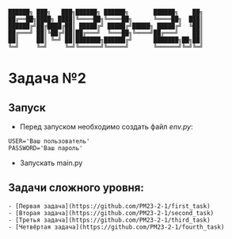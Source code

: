 ```
██████╗ ███╗   ███╗██████╗ ██████╗       ██████╗    ██╗
██╔══██╗████╗ ████║╚════██╗╚════██╗      ╚════██╗  ███║
██████╔╝██╔████╔██║ █████╔╝ █████╔╝█████╗ █████╔╝  ╚██║
██╔═══╝ ██║╚██╔╝██║██╔═══╝  ╚═══██╗╚════╝██╔═══╝    ██║
██║     ██║ ╚═╝ ██║███████╗██████╔╝      ███████╗██╗██║
╚═╝     ╚═╝     ╚═╝╚══════╝╚═════╝       ╚══════╝╚═╝╚═╝
```
# Задача №2
## Запуск
- Перед запуском необходимо создать файл *env.py*:
```
USER='Ваш пользователь'
PASSWORD='Ваш пароль'
```
- Запускать main.py
## Задачи сложного уровня:
    - [Первая задача](https://github.com/PM23-2-1/first_task)
    - [Вторая задача](https://github.com/PM23-2-1/second_task)
    - [Третья задача](https://github.com/PM23-2-1/third_task)
    - [Четвёртая задача](https://github.com/PM23-2-1/fourth_task)
